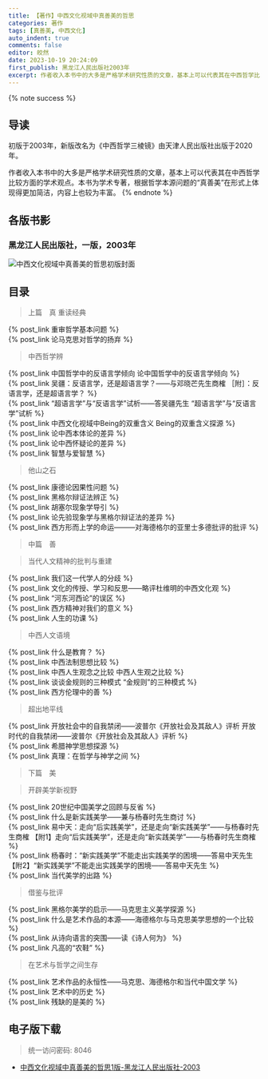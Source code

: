 ```yaml
---
title: 【著作】中西文化视域中真善美的哲思
categories: 著作
tags: [真善美, 中西文化]
auto_indent: true
comments: false
editor: 皎然
date: 2023-10-19 20:24:09
first_publish: 黑龙江人民出版社2003年
excerpt: 作者收入本书中的大多是严格学术研究性质的文章，基本上可以代表其在中西哲学比较方面的学术观点。本书为学术专著，根据哲学本源问题的“真善美”在形式上体现得更加简洁，内容上也较为丰富。
---
```

{% note success %}
## 导读
初版于2003年，新版改名为《中西哲学三棱镜》由天津人民出版社出版于2020年。

作者收入本书中的大多是严格学术研究性质的文章，基本上可以代表其在中西哲学比较方面的学术观点。本书为学术专著，根据哲学本源问题的“真善美”在形式上体现得更加简洁，内容上也较为丰富。
{% endnote %}
## 各版书影
### 黑龙江人民出版社，一版，2003年
![中西文化视域中真善美的哲思初版封面](/images/中西文化视域中真善美的哲思1版封面.png)

## 目录
> 上篇　真
> 重读经典

{% post_link 重审哲学基本问题  %}<br/>
{% post_link 论马克思对哲学的扬弃  %}<br/>
> 中西哲学辨

{% post_link 中国哲学中的反语言学倾向 论中国哲学中的反语言学倾向 %}<br/>
{% post_link 吴疆：反语言学，还是超语言学？——与邓晓芒先生商榷 ［附］：反语言学，还是超语言学？ %}<br/>
{% post_link “超语言学”与“反语言学”试析——答吴疆先生 “超语言学”与“反语言学”试析 %}<br/>
{% post_link 中西文化视域中Being的双重含义 Being的双重含义探源 %}<br/>
{% post_link 论中西本体论的差异  %}<br/>
{% post_link 论中西怀疑论的差异  %}<br/>
{% post_link 智慧与爱智慧  %}<br/>
> 他山之石

{% post_link 康德论因果性问题  %}<br/>
{% post_link 黑格尔辩证法辨正  %}<br/>
{% post_link 胡塞尔现象学导引  %}<br/>
{% post_link 论先验现象学与黑格尔辩证法的差异  %}<br/>
{% post_link 西方形而上学的命运———对海德格尔的亚里士多德批评的批评 %}<br/>
> 中篇　善

> 当代人文精神的批判与重建

{% post_link 我们这一代学人的分歧  %}<br/>
{% post_link 文化的传授、学习和反思——略评杜维明的中西文化观  %}<br/>
{% post_link “河东河西论”的误区  %}<br/>
{% post_link 西方精神对我们的意义  %}<br/>
{% post_link 人生的功课 %}<br/>
> 中西人文语境

{% post_link 什么是教育？ %}<br/>
{% post_link 中西法制思想比较 %}<br/>
{% post_link 中西人生观念之比较 中西人生观之比较 %}<br/>
{% post_link 谈谈金规则的三种模式 “金规则”的三种模式 %}<br/>
{% post_link 西方伦理中的善 %}<br/>
> 超出地平线

{% post_link 开放社会中的自我禁闭——波普尔《开放社会及其敌人》评析 开放时代的自我禁闭——波普尔《开放社会及其敌人》评析 %}<br/>
{% post_link 希腊神学思想探源 %}<br/>
{% post_link 真理：在哲学与神学之间 %}<br/>
> 下篇　美

> 开辟美学新视野

{% post_link 20世纪中国美学之回顾与反省 %}<br/>
{% post_link 什么是新实践美学——兼与杨春时先生商讨 %}<br/>
{% post_link 易中天：走向“后实践美学”，还是走向“新实践美学”——与杨春时先生商榷 【附1】走向“后实践美学”，还是走向“新实践美学”——与杨春时先生商榷 %}<br/>
{% post_link 杨春时：“新实践美学”不能走出实践美学的困境——答易中天先生 【附2】“新实践美学”不能走出实践美学的困境——答易中天先生 %}<br/>
{% post_link 当代美学的出路 %}<br/>

> 借鉴与批评

{% post_link 黑格尔美学的启示——马克思主义美学探源 %}<br/>
{% post_link 什么是艺术作品的本源——海德格尔与马克思美学思想的一个比较 %}<br/>
{% post_link 从诗向语言的突围——读《诗人何为》 %}<br/>
{% post_link 凡高的“农鞋” %}<br/>

> 在艺术与哲学之间生存

{% post_link 艺术作品的永恒性——马克思、海德格尔和当代中国文学 %}<br/>
{% post_link 艺术中的历史 %}<br/>
{% post_link 残缺的是美的 %}<br/>

## 电子版下载
> 统一访问密码: 8046

- [中西文化视域中真善美的哲思1版-黑龙江人民出版社-2003](https://url92.ctfile.com/f/21466692-961460445-9988c1?p=8046)
